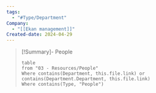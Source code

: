```yaml
---
tags:
  - "#Type/Department"
Company:
  - "[[Ekan management]]"
Created-date: 2024-04-29
---
```


> [!Summary]- People
> ```dataview
> table
> from "03 - Resources/People"
> Where contains(Department, this.file.link) or contains(Department.Department, this.file.link)
> Where contains(Type, "People")
> ```


